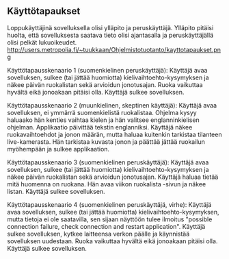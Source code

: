 ## Käyttötapaukset

Loppukäyttäjinä sovelluksella olisi ylläpito ja peruskäyttäjä.
Ylläpito pitäisi huolta, että sovelluksesta saatava tieto olisi ajantasalla ja peruskäyttäjällä olisi pelkät lukuoikeudet.
http://users.metropolia.fi/~tuukkaan/Ohjelmistotuotanto/kayttotapaukset.png

Käyttötapausskenaario 1 (suomenkielinen peruskäyttäjä):
  Käyttäjä avaa sovelluksen, sulkee (tai jättää huomiotta) kielivaihtoehto-kysymyksen ja näkee päivän ruokalistan sekä arvioidun jonotusajan. Ruoka vaikuttaa hyvältä eikä jonoakaan pitäisi olla. Käyttäjä sulkee sovelluksen.

Käyttötapausskenaario 2 (muunkielinen, skeptinen käyttäjä):
  Käyttäjä avaa sovelluksen, ei ymmärrä suomenkielistä ruokalistaa. Ohjelma kysyy haluaako hän kenties vaihtaa kielen ja hän valitsee englanninkielisen ohjelman. Applikaatio päivittää tekstin englanniksi. Käyttäjä näkee ruokavaihtoehdot ja jonon määrän, mutta haluaa kuitenkin tarkistaa tilanteen live-kamerasta. Hän tarkistaa kuvasta jonon ja päättää jättää ruokailun myöhempään ja sulkee applikaation.
  
Käyttötapausskenaario 3 (suomenkielinen peruskäyttäjä):
  Käyttäjä avaa sovelluksen, sulkee (tai jättää huomiotta) kielivaihtoehto-kysymyksen ja näkee päivän ruokalistan sekä arvioidun jonotusajan. Käyttäjä haluaa tietää mitä huomenna on ruokana. Hän avaa viikon ruokalista -sivun ja näkee listan. Käyttäjä sulkee sovelluksen.

Käyttötapausskenaario 4 (suomenkielinen peruskäyttäjä, virhe):
  Käyttäjä avaa sovelluksen, sulkee (tai jättää huomiotta) kielivaihtoehto-kysymyksen, mutta tietoja ei ole saatavilla, sen sijaan näyttöön tulee ilmoitus "possible connection failure, check connection and restart application". Käyttäjä sulkee sovelluksen, kytkee laitteensa verkon päälle ja käynnistää sovelluksen uudestaan. Ruoka vaikuttaa hyvältä eikä jonoakaan pitäisi olla. Käyttäjä sulkee sovelluksen.

